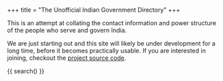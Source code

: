 +++
title = "The Unofficial Indian Government Directory"
+++

This is an attempt at collating the contact information and power structure of
the people who serve and govern India.

We are just starting out and this site will likely be under development for a long time,
before it becomes practically usable. If you are interested in joining, checkout
the [project source code](https://github.com/arunkd13/directory-gov-in).

{{ search() }}
